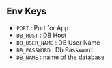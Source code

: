 ## Env Keys

- `PORT` : Port for App
- `DB_HOST` : DB Host 
- `DB_USER_NAME` : DB User Name
- `DB_PASSWORD` : Db Password
- `DB_NAME` : name of the database